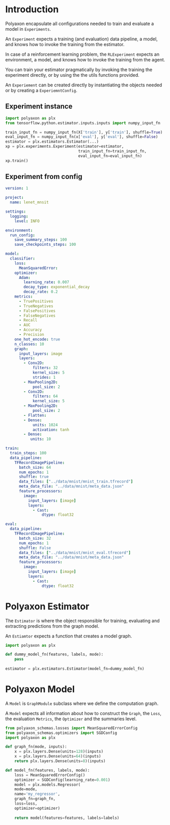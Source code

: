 # Introduction

Polyaxon encapsulate all configurations needed to train and evaluate a model in `Experiments`.

An `Experiment` expects a training (and evaluation) data pipeline, a model, and knows how to invoke the training from the estimator.

In case of a reinforcement learning problem, the `RLExperiment` expects an environment, a model, and knows how to invoke the training from the agent.

You can train your estimator pragmatically by invoking the training the experiment directly, or by using the the utils functions provided.

An `Experiement` can be created directly by instantiating the objects needed or by creating a `ExperiemntConfig`.


## Experiment instance

```python
import polyaxon as plx
from tensorflow.python.estimator.inputs.inputs import numpy_input_fn

train_input_fn = numpy_input_fn(X['train'], y['train'], shuffle=True)
eval_input_fn = numpy_input_fn(x['eval'], y['eval'], shuffle=False)
estimator = plx.estimators.Estimator(...)
xp = plx.experiments.Experiment(estimator=estimator, 
                                train_input_fn=train_input_fn,
                                eval_input_fn=eval_input_fn)
xp.train()
```


## Experiment from config

```yaml
version: 1

project:
  name: lenet_mnsit

settings:
  logging:
    level: INFO

environment:
  run_config:
    save_summary_steps: 100
    save_checkpoints_steps: 100

model:
  classifier:
    loss:
      MeanSquaredError:
    optimizer:
      Adam:
        learning_rate: 0.007
        decay_type: exponential_decay
        decay_rate: 0.2
    metrics:
      - TruePositives
      - TrueNegatives
      - FalsePositives
      - FalseNegatives
      - Recall
      - AUC
      - Accuracy
      - Precision
    one_hot_encode: true
    n_classes: 10
    graph:
      input_layers: image
      layers:
        - Conv2D:
            filters: 32
            kernel_size: 5
            strides: 1
        - MaxPooling2D:
            pool_size: 2
        - Conv2D:
            filters: 64
            kernel_size: 5
        - MaxPooling2D:
            pool_size: 2
        - Flatten:
        - Dense:
            units: 1024
            activation: tanh
        - Dense:
           units: 10

train:
  train_steps: 100
  data_pipeline:
    TFRecordImagePipeline:
      batch_size: 64
      num_epochs: 1
      shuffle: true
      data_files: ["../data/mnist/mnist_train.tfrecord"]
      meta_data_file: "../data/mnist/meta_data.json"
      feature_processors:
        image:
          input_layers: [image]
          layers:
            - Cast:
                dtype: float32

eval:
  data_pipeline:
    TFRecordImagePipeline:
      batch_size: 32
      num_epochs: 1
      shuffle: False
      data_files: ["../data/mnist/mnist_eval.tfrecord"]
      meta_data_file: "../data/mnist/meta_data.json"
      feature_processors:
        image:
          input_layers: [image]
          layers:
            - Cast:
                dtype: float32

```


# Polyaxon Estimator

The `Estimator` is where the object responsible for training, evaluating and extracting predictions from the graph model.

An `Estiamtor` expects a function that creates a model graph.  


```python
import polyaxon as plx

def dummy_model_fn(features, labels, mode):
    pass
      
estimator = plx.estimators.Estimator(model_fn=dummy_model_fn)
```

# Polyaxon Model

A `Model` is `GraphModule` subclass where we define the computation graph.

A `Model` expects all information about how to construct the `Graph`, the `Loss`, the evaluation `Metrics`, the `Optimizer` and the summaries level.


```python
from polyaxon_schemas.losses import MeanSquaredErrorConfig
from polyaxon_schemas.optimizers import SGDConfig
import polyaxon as plx

def graph_fn(mode, inputs):
    x = plx.layers.Dense(units=128)(inputs)
    x = plx.layers.Dense(units=64)(inputs)
    return plx.layers.Dense(units=8)(inputs)

def model_fn(features, labels, mode):
    loss = MeanSquaredErrorConfig()
    optimizer = SGDConfig(learning_rate=0.001)
    model = plx.models.Regressor(
    mode=mode, 
    name='my_regressor', 
    graph_fn=graph_fn, 
    loss=loss, 
    optimizer=optimizer)
    
    return model(features=features, labels=labels)
```
